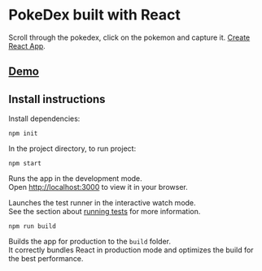 # PokeDex built with React

Scroll through the pokedex, click on the pokemon and capture it. [Create React App](https://github.com/facebook/create-react-app).

## [Demo](https://react-pokedex-sam.herokuapp.com/)

## Install instructions

Install dependencies:

`npm init`

In the project directory, to run project: 

`npm start`

Runs the app in the development mode.\
Open [http://localhost:3000](http://localhost:3000) to view it in your browser.

Launches the test runner in the interactive watch mode.\
See the section about [running tests](https://facebook.github.io/create-react-app/docs/running-tests) for more information.

`npm run build`

Builds the app for production to the `build` folder.\
It correctly bundles React in production mode and optimizes the build for the best performance.
